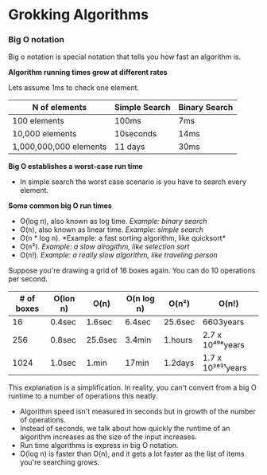 # Grokking Algorithms

### Big O notation

Big o notation is special notation that tells you how fast an algorithm is.

**Algorithm running times grow at different rates**

Lets assume 1ms to check one element.

| N of elements          | Simple Search | Binary Search |
| ---------------------- | ------------- | ------------- |
| 100 elements           | 100ms         | 7ms           |
| 10,000 elements        | 10seconds     | 14ms          |
| 1,000,000,000 elements | 11 days       | 30ms          |

**Big O establishes a worst-case run time**

- In simple search the worst case scenario is you have to search every element.

**Some common big O run times**

- O(log n), also known as log time. _Example: binary search_
- O(n), also known as linear time. _Example: simple search_
- O(n * log n). *Example: a fast sorting algorithm, like quicksort\*
- O(n²). _Example: a slow alrogithm, like selection sort_
- O(n!). _Example: a really slow algorithm, like traveling person_

Suppose you're drawing a grid of 16 boxes again. You can do 10 operations per second.

| # of boxes | O(lon n) | O(n)    | O(n log n) | O(n²)   | O(n!)             |
| ---------- | -------- | ------- | ---------- | ------- | ----------------- |
| 16         | 0.4sec   | 1.6sec  | 6.4sec     | 25.6sec | 6603years         |
| 256        | 0.8sec   | 25.6sec | 3.4min     | 1.hours | 2.7 x 10⁴⁹⁸years  |
| 1024       | 1.0sec   | 1.min   | 17min      | 1.2days | 1.7 x 10²⁶³¹years |

This explanation is a simplification. In reality, you can't convert from a big O runtime to a number of operations this neatly.

- Algorithm speed isn't measured in seconds but in growth of the number of operations.
- Instead of seconds, we talk about how quickly the runtime of an algorithm increases as the size of the input increases.
- Run time algorithms is express in big O notation.
- O(log n) is faster than O(n), and it gets a lot faster as the list of items you're searching grows.
